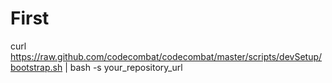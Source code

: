 First
=====

curl https://raw.github.com/codecombat/codecombat/master/scripts/devSetup/bootstrap.sh | bash -s your_repository_url
